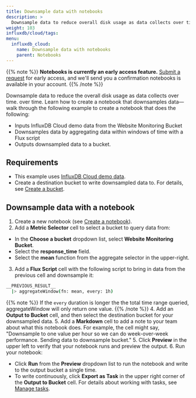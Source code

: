 ```yaml
---
title: Downsample data with notebooks
description: >
  Downsample data to reduce overall disk usage as data collects over time.
weight: 103
influxdb/cloud/tags:
menu:
  influxdb_cloud:
    name: Downsample data with notebooks
    parent: Notebooks
---
```

{{% note %}}
**Notebooks is currently an early access feature.**
[Submit a request](https://w2.influxdata.com/notebooks-early-access/) for early access, and we'll send you a confirmation notebooks is available in your account.
{{% /note %}}

Downsample data to reduce the overall disk usage as data collects over time. over time.
Learn how to create a notebook that downsamples data—walk through the following example to create a notebook that does the following:

- Inputs InfluxDB Cloud demo data from the Website Monitoring Bucket
- Downsamples data by aggregating data within windows of time with a Flux script
- Outputs downsampled data to a bucket.

## Requirements

- This example uses [InfluxDB Cloud demo data](/influxdb/cloud/reference/sample-data/#influxdb-cloud-demo-data).
- Create a destination bucket to write downsampled data to. For details, see [Create a bucket](/influxdb/cloud/organizations/buckets/create-bucket/).

## Downsample data with a notebook

1. Create a new notebook (see [Create a notebook](/influxdb/cloud/notebooks/create-notebook/)).
2. Add a **Metric Selector** cell to select a bucket to query data from:
  - In the **Choose a bucket** dropdown list, select **Website Monitoring Bucket**.
  - Select the **response_time** field.
  - Select the **mean** function from the aggregate selector in the upper-right.
3. Add a **Flux Script** cell with the following script to bring in data from the previous cell and downsample it:
  ```sh
  __PREVIOUS_RESULT__
    |> aggregateWindow(fn: mean, every: 1h)
  ```
  {{% note %}}
   If the `every` duration is longer the the total time range queried, aggregateWindow will only return one value.
  {{% /note %}}
4. Add an **Output to Bucket** cell, and then select the destination bucket for your downsampled data.
5. Add a **Markdown** cell to add a note to your team about what this notebook does. For example, the cell might say, "Downsample to one value per hour so we can do week-over-week performance. Sending data to downsample bucket."
5. Click **Preview** in the upper left to verify that your notebook runs and preview the output.
6. Run your notebook:
  - Click **Run** from the **Preview** dropdown list to run the notebook and write to the output bucket a single time.
  - To write continuously, click **Export as Task** in the upper right corner of the **Output to Bucket** cell. For details about working with tasks, see [Manage tasks](/influxdb/cloud/process-data/manage-tasks/).
